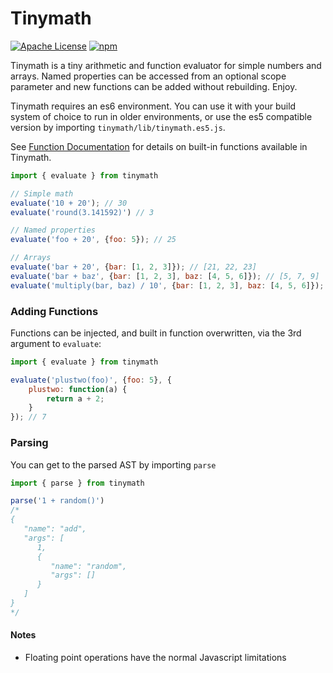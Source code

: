 # Tinymath

[![Apache License](https://img.shields.io/badge/license-apache_2.0-a9215a.svg)](https://raw.githubusercontent.com/elastic/tinymath/master/LICENSE)
[![npm](https://img.shields.io/npm/v/tinymath.svg)](https://www.npmjs.com/package/tinymath)

Tinymath is a tiny arithmetic and function evaluator for simple numbers and arrays. Named properties can be accessed from an optional scope parameter and new functions can be added without rebuilding. Enjoy.

Tinymath requires an es6 environment. You can use it with your build system of choice to run in older environments, or use the es5 compatible version by importing `tinymath/lib/tinymath.es5.js`.

See [Function Documentation](/docs/functions.md) for details on built-in functions available in Tinymath.

```javascript
import { evaluate } from tinymath

// Simple math
evaluate('10 + 20'); // 30
evaluate('round(3.141592)') // 3

// Named properties
evaluate('foo + 20', {foo: 5}); // 25

// Arrays
evaluate('bar + 20', {bar: [1, 2, 3]}); // [21, 22, 23]
evaluate('bar + baz', {bar: [1, 2, 3], baz: [4, 5, 6]}); // [5, 7, 9]
evaluate('multiply(bar, baz) / 10', {bar: [1, 2, 3], baz: [4, 5, 6]}); // [0.4, 1, 1.8]
```

### Adding Functions

Functions can be injected, and built in function overwritten, via the 3rd argument to `evaluate`:

```javascript
import { evaluate } from tinymath

evaluate('plustwo(foo)', {foo: 5}, {
    plustwo: function(a) {
        return a + 2;
    }
}); // 7
```

### Parsing

You can get to the parsed AST by importing `parse`

```javascript
import { parse } from tinymath

parse('1 + random()')
/*
{
   "name": "add",
   "args": [
      1,
      {
         "name": "random",
         "args": []
      }
   ]
}
*/
```

#### Notes

* Floating point operations have the normal Javascript limitations
